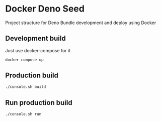 # Docker Deno Seed

Project structure for Deno Bundle development and deploy using Docker

## Development build

Just use docker-compose for it

```bash
docker-compose up
```

## Production build

```bash
./console.sh build
```

## Run production build

```bash
./console.sh run
```